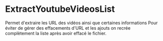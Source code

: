# ExtractYoutubeVideosList

Permet d'extraire les URL des vidéos ainsi que certaines informations
Pour éviter de gérer des effacements d'URL et les ajouts on recrée complètement la liste après avoir effacé le fichier.